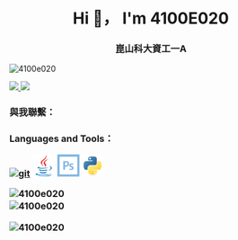 <h1 align="center">Hi 👋， I'm 4100E020</h1>
<h3 align="center">崑山科大資工一A</h3>


<!-- 被預覽次數 -->
<p align="left"><img src="https://komarev.com/ghpvc/?username=4100e020&label=Profile%20views&color=b9dbb8&style=flat-square" alt="4100e020"/></p>
<!-- repo -->
<a href="https://github.com/4100E020/2021_courses">
  <img src="https://github-readme-stats.vercel.app/api/pin/?username=4100E020&repo=2021_courses" width="350" />
  <img src="https://github-readme-stats.vercel.app/api/pin/?username=4100E020&repo=2021_courses" width="350"/>
</a>  

<h3 align="left">與我聯繫：</h3>
<p align="left"></p>
<h3 align="left">Languages and Tools：
<p align="left">
<!-- Git icon -->
<a href="https://git-scm.com/" target="_blank" rel="noreferrer">
<img src="https://www.vectorlogo.zone/logos/git-scm/git-scm-icon.svg" alt="git" width="40" height="40"/></a>
<!-- JAVA icon -->
<a href="https://www.java.com" target="_blank" rel="noreferrer">
<img src="https://raw.githubusercontent.com/devicons/devicon/master/icons/java/java-original.svg" alt="java" width="40" height="40"/></a>
<!-- PS icon -->
<a href="https://www.photoshop.com/en" target="_blank" rel="noreferrer">
<img src="https://raw.githubusercontent.com/devicons/devicon/master/icons/photoshop/photoshop-line.svg" alt="photoshop" width="40" height="40"/></a>
<!-- Python icon -->
<a href="https://www.python.org" target="_blank" rel="noreferrer">
<img src="https://raw.githubusercontent.com/devicons/devicon/master/icons/python/python-original.svg" alt="python" width="40"height="40"/></a></p>

<!-- 最常用語言 -->
<p>
<img align="left" src="https://github-readme-stats.vercel.app/api/top-langs?username=4100e020&show_icons=true&theme=onedark&locale=cn&layout=compact" alt="4100e020"  width="400" />  
</p>
<!-- 數據統計 -->
<p>&nbsp;
  <img align="center" src="https://github-readme-stats.vercel.app/api?username=4100e020&show_icons=true&theme=onedark&title_color=000000&locale=cn" alt="4100e020" width="400" />  
  </p>
<!-- 連勝卡 -->
<p>
  <img align="center" src="https://github-readme-streak-stats.herokuapp.com/?user=4100e020&theme=dark" alt="4100e020"  width="400" />  
  </p>
